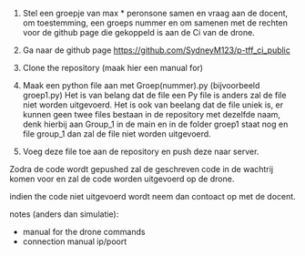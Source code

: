 1. Stel een groepje van max * peronsone samen en vraag aan de docent, om toestemming, een groeps nummer en om samenen met de rechten voor de github page die gekoppeld is aan de Ci van de drone. 
2. Ga naar de github page https://github.com/SydneyM123/p-tff_ci_public
3. Clone the repository (maak hier een manual for)
4. Maak een python file aan met Groep(nummer).py (bijvoorbeeld groep1.py)
Het is van belang dat de file een Py file is anders zal de file niet worden uitgevoerd. 
Het is ook van beelang dat de file uniek is, er kunnen geen twee files bestaan in de repository met dezelfde naam, 
denk hierbij aan Group_1 in de main en in de folder groep1 staat nog en file group_1 dan zal de file niet worden uitgevoerd.

5. Voeg deze file toe aan de repository en push deze naar server.

Zodra de code wordt gepushed zal de geschreven code in de wachtrij komen voor en zal de code worden uitgevoerd op de drone.

indien the code niet uitgevoerd wordt neem dan contoact op met de docent.


notes (anders dan simulatie):
- manual for the drone commands
- connection manual ip/poort



